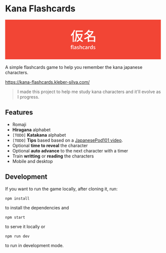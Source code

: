 # Kana Flashcards

![Kana Flashcards](./docs/banner.png)

A simple flashcards game to help you remember the kana japanese characters.

https://kana-flashcards.kleber-silva.com/

> I made this project to help me study kana characters and it'll evolve as I progress.

## Features

-   Romaji
-   **Hiragana** alphabet
-   `[TODO]` **Katakana** alphabet
-   `[TODO]` **Tips** based based on a [JapanesePod101 video](https://www.youtube.com/watch?v=6p9Il_j0zjc).
-   Optional **time to reveal** the character
-   Optional **auto advance** to the next character with a timer
-   Train **writting** or **reading** the characters
-   Mobile and desktop

## Development

If you want to run the game locally, after cloning it, run:

```
npm install
```

to install the dependencies and

```
npm start
```

to serve it locally or

```
npm run dev
```

to run in development mode.
